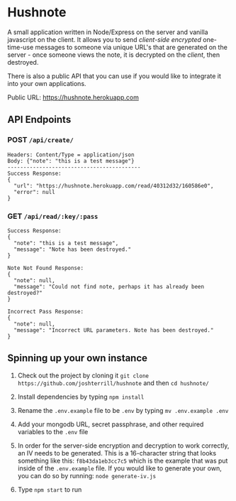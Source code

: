 # Hushnote

A small application written in Node/Express on the server and vanilla javascript on the client. It allows you to send *client-side encrypted* one-time-use messages to someone via unique URL's that are generated on the server - once someone views the note, it is decrypted on the *client*, then destroyed.

There is also a public API that you can use if you would like to integrate it into your own applications.

Public URL: https://hushnote.herokuapp.com

## API Endpoints

### POST `/api/create/`

```
Headers: Content/Type = application/json
Body: {"note": "this is a test message"}
------------------------------------------
Success Response:
{
  "url": "https://hushnote.herokuapp.com/read/40312d32/160586e0",
  "error": null
}
```

### GET `/api/read/:key/:pass`

```
Success Response:
{
  "note": "this is a test message",
  "message": "Note has been destroyed."
}

Note Not Found Response:
{
  "note": null,
  "message": "Could not find note, perhaps it has already been destroyed?"
}

Incorrect Pass Response:
{
  "note": null,
  "message": "Incorrect URL parameters. Note has been destroyed."
}
```

## Spinning up your own instance

1. Check out the project by cloning it `git clone https://github.com/joshterrill/hushnote` and then `cd hushnote/`

2. Install dependencies by typing `npm install`

3. Rename the `.env.example` file to be `.env` by typing `mv .env.example .env`

4. Add your mongodb URL, secret passphrase, and other required variables to the `.env` file

5. In order for the server-side encryption and decryption to work correctly, an IV needs to be generated. This is a 16-character string that looks something like this: `f8b43da1eb3cc7c5` which is the example that was put inside of the `.env.example` file. If you would like to generate your own, you can do so by running: `node generate-iv.js`

6. Type `npm start` to run
